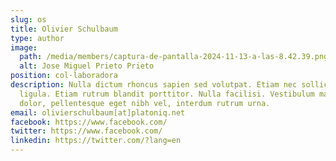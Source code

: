 ```yaml
---
slug: os
title: Olivier Schulbaum
type: author
image:
  path: /media/members/captura-de-pantalla-2024-11-13-a-las-8.42.39.png
  alt: Jose Miguel Prieto Prieto
position: col·laboradora
description: Nulla dictum rhoncus sapien sed volutpat. Etiam nec sollicitudin
  ligula. Etiam rutrum blandit porttitor. Nulla facilisi. Vestibulum mauris
  dolor, pellentesque eget nibh vel, interdum rutrum urna.
email: olivierschulbaum[at]platoniq.net
facebook: https://www.facebook.com/
twitter: https://www.facebook.com/
linkedin: https://twitter.com/?lang=en
---
```

